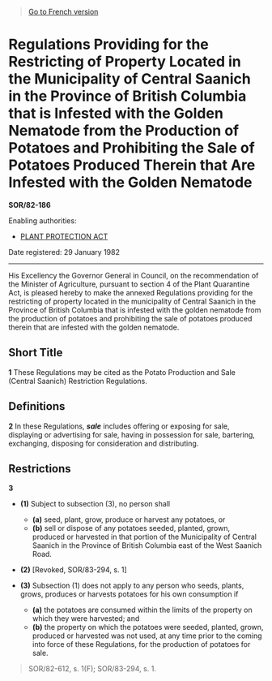 > [Go to French version](/fr/Règlements/Décrets,%20ordonnances%20et%20règlements%20statutaires/82/186.md)

# Regulations Providing for the Restricting of Property Located in the Municipality of Central Saanich in the Province of British Columbia that is Infested with the Golden Nematode from the Production of Potatoes and Prohibiting the Sale of Potatoes Produced Therein that Are Infested with the Golden Nematode

**SOR/82-186**

Enabling authorities: 
- [PLANT PROTECTION ACT](/en/Acts/Statutes%20of%20Canada/1990/c.%2022.md)

Date registered: 29 January 1982

----------

His Excellency the Governor General in Council, on the recommendation of the Minister of Agriculture, pursuant to section 4 of the Plant Quarantine Act, is pleased hereby to make the annexed Regulations providing for the restricting of property located in the municipality of Central Saanich in the Province of British Columbia that is infested with the golden nematode from the production of potatoes and prohibiting the sale of potatoes produced therein that are infested with the golden nematode.




## Short Title


**1** These Regulations may be cited as the Potato Production and Sale (Central Saanich) Restriction Regulations.




## Definitions


**2** In these Regulations, ***sale*** includes offering or exposing for sale, displaying or advertising for sale, having in possession for sale, bartering, exchanging, disposing for consideration and distributing.




## Restrictions


**3** 

- **(1)** Subject to subsection (3), no person shall
	- **(a)** seed, plant, grow, produce or harvest any potatoes, or
	- **(b)** sell or dispose of any potatoes seeded, planted, grown, produced or harvested
in that portion of the Municipality of Central Saanich in the Province of British Columbia east of the West Saanich Road.

- **(2)** [Revoked, SOR/83-294, s. 1]

- **(3)** Subsection (1) does not apply to any person who seeds, plants, grows, produces or harvests potatoes for his own consumption if
	- **(a)** the potatoes are consumed within the limits of the property on which they were harvested; and
	- **(b)** the property on which the potatoes were seeded, planted, grown, produced or harvested was not used, at any time prior to the coming into force of these Regulations, for the production of potatoes for sale.
> SOR/82-612, s. 1(F); SOR/83-294, s. 1.



